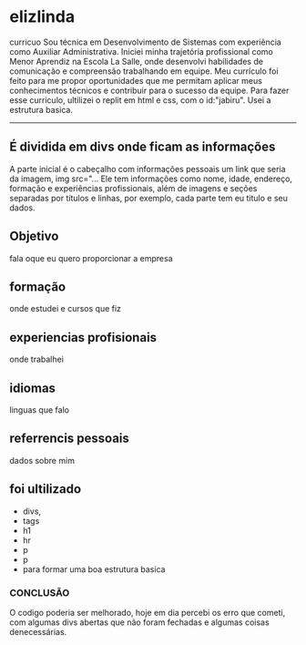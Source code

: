 # elizlinda
curricuo
Sou técnica em Desenvolvimento de Sistemas com experiência como Auxiliar Administrativa. Iniciei minha trajetória profissional como Menor Aprendiz na Escola La Salle, onde desenvolvi habilidades de comunicação e compreensão trabalhando em equipe. Meu currículo foi feito para me propor oportunidades que me permitam aplicar meus conhecimentos técnicos e contribuir para o sucesso da equipe.
Para fazer esse curriculo, ultilizei o replit em html e css, com o id:"jabiru".  Usei a estrutura basica.


---

## É dividida em divs onde ficam as informações

A parte inicial é o cabeçalho com informações pessoais um link que seria da imagem, img src="...
Ele tem informações como nome, idade, endereço, formação e experiências profissionais, além de imagens e seções separadas por títulos e linhas, por exemplo, cada parte tem eu titulo e seu dados.

## Objetivo 
fala oque eu quero proporcionar a empresa

## formação
onde estudei e cursos que fiz

## experiencias profisionais
onde trabalhei

## idiomas
linguas que falo

## referrencis pessoais
dados sobre mim

## foi ultilizado 
- divs,
- tags
- h1
- hr
-  p
-  p
-   para formar uma boa estrutura basica 

### CONCLUSÃO
O codigo poderia ser melhorado, hoje em dia percebi os erro que cometi, com algumas divs abertas que não foram fechadas e algumas coisas denecessárias.
